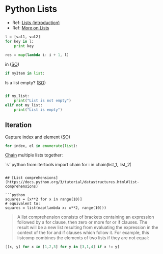 # Python Lists

* Ref: [Lists (introduction)](https://docs.python.org/3/tutorial/introduction.html#lists)
* Ref: [More on Lists](https://docs.python.org/3/tutorial/datastructures.html#more-on-lists)

```python
l = [val1, val2]
for key in l:
    print key
    
res = map(lambda i: i + 1, l)
```

in ([SO](https://stackoverflow.com/a/12934223/125246))

```python
if myItem in list:
```

Is a list empty? ([SO](https://stackoverflow.com/a/53522/125246))
```python

if my_list:
    print("List is not empty")
elif not my_list:
    print("List is empty")
```

## Iteration

Capture index and element ([SO](https://stackoverflow.com/a/14532900/125246))

```python
for index, el in enumerate(list):
```

[Chain](https://docs.python.org/2/library/itertools.html#itertools.chain) multiple lists together:

`s``python
from itertools import chain
for i in chain(list_1, list_2)
```

## [List comprehensions](https://docs.python.org/3/tutorial/datastructures.html#list-comprehensions)

```python
squares = [x**2 for x in range(10)]
# equivalent to:
squares = list(map(lambda x: x**2, range(10)))
```

> A list comprehension consists of brackets containing an expression followed by a for clause, then zero or more for or if clauses. The result will be a new list resulting from evaluating the expression in the context of the for and if clauses which follow it. For example, this listcomp combines the elements of two lists if they are not equal:

```python
[(x, y) for x in [1,2,3] for y in [3,1,4] if x != y]
```
